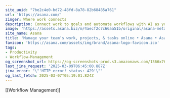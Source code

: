 ```yaml
---
site_uuid: "7be2c4e0-bd72-48fd-8a78-82b68485a761"
url: 'https://asana.com/'
zinger: Where work connects
description: Connect work to goals and automate workflows with AI as your teammate.
image: 'https://assets.asana.biz/m/4aecf2c7c66aa51b/original/asana-meta-coral-1x.png'
site_name: Asana
title: 'Manage your team’s work, projects, & tasks online • Asana • Asana'
favicon: 'https://asana.com/assets/img/brand/asana-logo-favicon.ico'
tags:
- Productivity
- Workflow-Management
og_screenshot_url: https://og-screenshots-prod.s3.amazonaws.com/1366x768/80/false/e5b40c7fcd19cfe504e457d139bc52af155b4cb5d39853147e654dd8cfe77aac.jpeg
last_jina_request: '2025-03-09T06:45:00.887Z'
jina_error: "\"'HTTP error! status: 429'\""
og_last_fetch: 2025-03-07T05:19:01.824Z
---
```

[[Workflow Management]]

